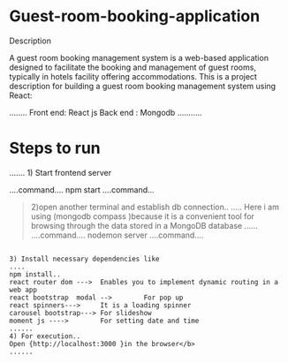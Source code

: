 # Guest-room-booking-application


 Description
<p>
A guest room booking management system is a web-based application designed to facilitate the booking and management of guest rooms, typically in hotels  facility offering accommodations. This is a project description for building a guest room booking management system using React:</p>
........
Front end: React js
Back end : Mongodb
...........

<h1>Steps to run</h1>
.......
1) Start frontend server

....command....
npm start
....command...

> 2)open another terminal and establish db connection..
> .....
> Here i am using (mongodb compass )because it  is a convenient tool for browsing through the data stored in a MongoDB database 
> ......
> ....command....
> nodemon server
> ....command....


```

3) Install necessary dependencies like
....
npm install..
react router dom --->  Enables you to implement dynamic routing in a web app
react bootstrap  modal -->        For pop up
react spinners--->     It is a loading spinner
carousel bootstrap---> For slideshow
moment js ---->        For setting date and time
......
4) For execution..
Open {http://localhost:3000 }in the browser</b>
......
